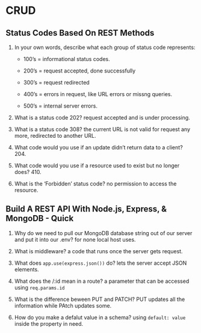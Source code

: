 # CRUD

## Status Codes Based On REST Methods

1. In your own words, describe what each group of status code represents:

   - 100’s = informational status codes.

   - 200’s = request accepted, done successfully

   - 300’s = request redirected

   - 400’s = errors in request, like URL errors or missng queries.

   - 500’s = internal server errors.

2. What is a status code 202? request accepted and is under processing.

3. What is a status code 308? the current URL is not valid for request any more, redirected to another URL.

4. What code would you use if an update didn’t return data to a client? 204.

5. What code would you use if a resource used to exist but no longer does? 410.

6. What is the ‘Forbidden’ status code? no permission to access the resource.

## Build A REST API With Node.js, Express, & MongoDB - Quick

1. Why do we need to pull our MongoDB database string out of our server and put it into our .env? for none local host uses.

2. What is middleware? a code that runs once the server gets request.

3. What does `app.use(express.json())` do? lets the server accept JSON elements.

4. What does the /:id mean in a route? a parameter that can be accessed using `req.params.id`

5. What is the difference beween PUT and PATCH? PUT updates all the information while PAtch updates some.

6. How do you make a defalut value in a schema? using `default: value` inside the property in need.


